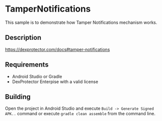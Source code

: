 # TamperNotifications

This sample is to demonstrate how Tamper Notifications mechanism works. 

## Description
https://dexprotector.com/docs#tamper-notifications

## Requirements
- Android Studio or Gradle
- DexProtector Enterpise with a valid license

## Building
Open the project in Android Studio and execute `Build -> Generate Signed APK..` command or execute `gradle clean assemble` from the command line.
